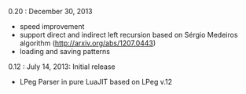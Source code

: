 0.20 : December 30, 2013

- speed improvement
- support direct and indirect left recursion based on Sérgio Medeiros algorithm (http://arxiv.org/abs/1207.0443)
- loading and saving patterns

0.12 : July 14, 2013: Initial release

- LPeg Parser in pure LuaJIT based on LPeg v.12